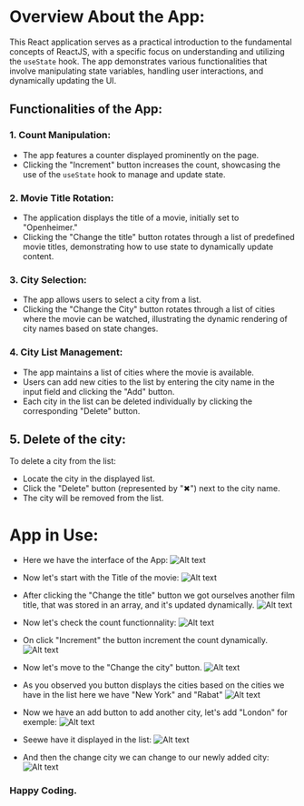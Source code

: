 # Overview About the App:
This React application serves as a practical introduction to the fundamental concepts of ReactJS, with a specific focus on understanding and utilizing the `useState` hook. The app demonstrates various functionalities that involve manipulating state variables, handling user interactions, and dynamically updating the UI.

## Functionalities of the App:

### 1. Count Manipulation:
   - The app features a counter displayed prominently on the page.
   - Clicking the "Increment" button increases the count, showcasing the use of the `useState` hook to manage and update state.

### 2. Movie Title Rotation:
   - The application displays the title of a movie, initially set to "Openheimer."
   - Clicking the "Change the title" button rotates through a list of predefined movie titles, demonstrating how to use state to dynamically update content.

### 3. City Selection:
   - The app allows users to select a city from a list.
   - Clicking the "Change the City" button rotates through a list of cities where the movie can be watched, illustrating the dynamic rendering of city names based on state changes.

### 4. City List Management:
   - The app maintains a list of cities where the movie is available.
   - Users can add new cities to the list by entering the city name in the input field and clicking the "Add" button.
   - Each city in the list can be deleted individually by clicking the corresponding "Delete" button.

## 5. Delete of the city:
   To delete a city from the list:
   - Locate the city in the displayed list.
   - Click the "Delete" button (represented by "✖") next to the city name.
   - The city will be removed from the list.

# App in Use: 

- Here we have the interface of the App:
![Alt text](image.png)

- Now let's start with the Title of the movie:
![Alt text](image-1.png)
- After clicking the "Change the title" button we got ourselves another film title, that was stored in an array, and it's updated dynamically.
![Alt text](image-2.png)
- Now let's check the count functionnality:
![Alt text](image-3.png)
- On click "Increment" the button increment the count dynamically.
 ![Alt text](image-4.png)
- Now let's move to the "Change the city" button.
![Alt text](image-5.png)
- As you observed you button displays the cities based on the cities we have in the list here we have "New York" and "Rabat"
 ![Alt text](image-6.png)
- Now we have an add button to add another city, let's add "London" for exemple:
![Alt text](image-7.png)
- Seewe have it displayed in the list:
![Alt text](image-8.png)
- And then the change city we can change to our newly added city:
![Alt text](image-9.png)


### Happy Coding.







